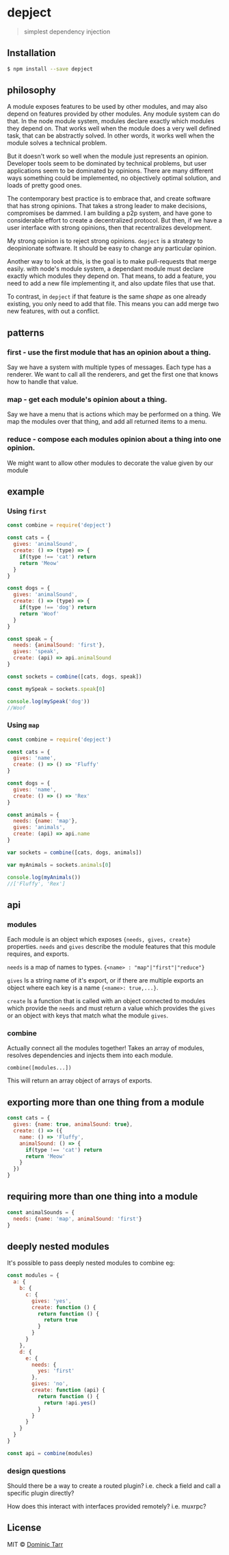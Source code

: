 # depject

> simplest dependency injection

## Installation

```sh
$ npm install --save depject
```

## philosophy

A module exposes features to be used by other modules,
and may also depend on features provided by other modules.
Any module system can do that. In the node module system,
modules declare exactly which modules they depend on.
That works well when the module does a very well defined task,
that can be abstractly solved. In other words, it works well
when the module solves a technical problem.

But it doesn't work so well when the module just represents an opinion.
Developer tools seem to be dominated by technical problems,
but user applications seem to be dominated by opinions.
There are many different ways something could be implemented,
no objectively optimal solution, and loads of pretty good ones.

The contemporary best practice is to embrace that, and create software
that has strong opinions. That takes a strong leader to make decisions,
compromises be dammed. I am building a p2p system, and have gone to
considerable effort to create a decentralized protocol. But then,
if we have a user interface with strong opinions, then that recentralizes development.

My strong opinion is to reject strong opinions. `depject` is a strategy to
deopinionate software. It should be easy to change any particular opinion.

Another way to look at this, is the goal is to make pull-requests that merge easily.
with node's module system, a dependant module must declare exactly which modules they depend on.
That means, to add a feature, you need to add a new file implementing it,
and also update files that use that.

To contrast, in `depject` if that feature is the same _shape_ as one already existing,
you only need to add that file. This means you can add merge two new features,
with out a conflict.

## patterns

### first - use the first module that has an opinion about a thing.

Say we have a system with multiple types of messages. Each type has a renderer.
We want to call all the renderers, and get the first one that knows how to handle that value.

### map - get each module's opinion about a thing.

Say we have a menu that is actions which may be performed on a thing.
We map the modules over that thing, and add all returned items to a menu.

### reduce - compose each modules opinion about a thing into one opinion.

We might want to allow other modules to decorate the value given by our module

## example

### Using `first`

```js
const combine = require('depject')

const cats = {
  gives: 'animalSound',
  create: () => (type) => {
    if(type !== 'cat') return
    return 'Meow'
  }
}

const dogs = {
  gives: 'animalSound',
  create: () => (type) => {
    if(type !== 'dog') return
    return 'Woof'
  }
}

const speak = {
  needs: {animalSound: 'first'},
  gives: 'speak',
  create: (api) => api.animalSound
}

const sockets = combine([cats, dogs, speak])

const mySpeak = sockets.speak[0]

console.log(mySpeak('dog'))
//Woof
```

### Using `map`

```js
const combine = require('depject')

const cats = {
  gives: 'name',
  create: () => () => 'Fluffy'
}

const dogs = {
  gives: 'name',
  create: () => () => 'Rex'
}

const animals = {
  needs: {name: 'map'},
  gives: 'animals',
  create: (api) => api.name
}

var sockets = combine([cats, dogs, animals])

var myAnimals = sockets.animals[0]

console.log(myAnimals())
//['Fluffy', 'Rex']
```

## api

### modules

Each module is an object which exposes `{needs, gives, create}` properties. `needs` and `gives` describe the module features that this module requires, and exports.

`needs` is a map of names to types. `{<name> : "map"|"first"|"reduce"}`

`gives` Is a string name of it's export, or if there are multiple exports an object where each key is a name `{<name>: true,...}`.

`create` Is a function that is called with an object connected to modules which provide the `needs` and must return a value which provides the `gives` or an object with keys that match what the module `gives`.

### combine

Actually connect all the modules together!
Takes an array of modules, resolves dependencies and injects them into each module.

`combine([modules...])`

This will return an array object of arrays of exports.

## exporting more than one thing from a module

```js
const cats = {
  gives: {name: true, animalSound: true},
  create: () => ({
    name: () => 'Fluffy',
    animalSound: () => {
      if(type !== 'cat') return
      return 'Meow'
    }
  })
}
```

## requiring more than one thing into a module

```js
const animalSounds = {
  needs: {name: 'map', animalSound: 'first'}
}
```

## deeply nested modules

It's possible to pass deeply nested modules to combine eg:

```js
const modules = {
  a: {
    b: {
      c: {
        gives: 'yes',
        create: function () {
          return function () {
            return true
          }
        }
      }
    },
    d: {
      e: {
        needs: {
          yes: 'first'
        },
        gives: 'no',
        create: function (api) {
          return function () {
            return !api.yes()
          }
        }
      }
    }
  }
}

const api = combine(modules)
```

### design questions

Should there be a way to create a routed plugin?
i.e. check a field and call a specific plugin directly?

How does this interact with interfaces provided remotely?
i.e. muxrpc?

## License

MIT © [Dominic Tarr](http://dominictarr.com)
